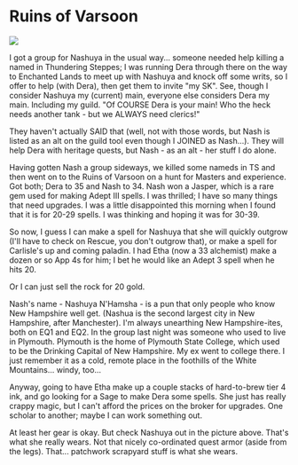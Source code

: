# Ruins of Varsoon

![](http://westkarana.com/images/rov.jpg)

I got a group for Nashuya in the usual way... someone needed help killing a named in Thundering Steppes; I was running Dera through there on the way to Enchanted Lands to meet up with Nashuya and knock off some writs, so I offer to help (with Dera), then get them to invite "my SK". See, though I consider Nashuya my (current) main, everyone else considers Dera my main. Including my guild. "Of COURSE Dera is your main! Who the heck needs another tank - but we ALWAYS need clerics!"

They haven't actually SAID that (well, not with those words, but Nash is listed as an alt on the guild tool even though I JOINED as Nash...). They will help Dera with heritage quests, but Nash - as an alt - her stuff I do alone.

Having gotten Nash a group sideways, we killed some nameds in TS and then went on to the Ruins of Varsoon on a hunt for Masters and experience. Got both; Dera to 35 and Nash to 34. Nash won a Jasper, which is a rare gem used for making Adept III spells. I was thrilled; I have so many things that need upgrades. I was a little disappointed this morning when I found that it is for 20-29 spells. I was thinking and hoping it was for 30-39.

So now, I guess I can make a spell for Nashuya that she will quickly outgrow (I'll have to check on Rescue, you don't outgrow that), or make a spell for Carlisle's up and coming paladin. I had Etha (now a 33 alchemist) make a dozen or so App 4s for him; I bet he would like an Adept 3 spell when he hits 20.

Or I can just sell the rock for 20 gold.

Nash's name - Nashuya N'Hamsha - is a pun that only people who know New Hampshire well get. (Nashua is the second largest city in New Hampshire, after Manchester). I'm always unearthing New Hampshire-ites, both on EQ1 and EQ2. In the group last night was someone who used to live in Plymouth. Plymouth is the home of Plymouth State College, which used to be the Drinking Capital of New Hampshire. My ex went to college there. I just remember it as a cold, remote place in the foothills of the White Mountains... windy, too...

Anyway, going to have Etha make up a couple stacks of hard-to-brew tier 4 ink, and go looking for a Sage to make Dera some spells. She just has really crappy magic, but I can't afford the prices on the broker for upgrades. One scholar to another; maybe I can work something out.

At least her gear is okay. But check Nashuya out in the picture above. That's what she really wears. Not that nicely co-ordinated quest armor (aside from the legs). That... patchwork scrapyard stuff is what she wears.
